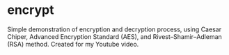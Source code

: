 # encrypt
Simple demonstration of encryption and decryption process, using Caesar Chiper, Advanced Encryption Standard (AES), and Rivest–Shamir–Adleman (RSA) method.
Created for my Youtube video.
